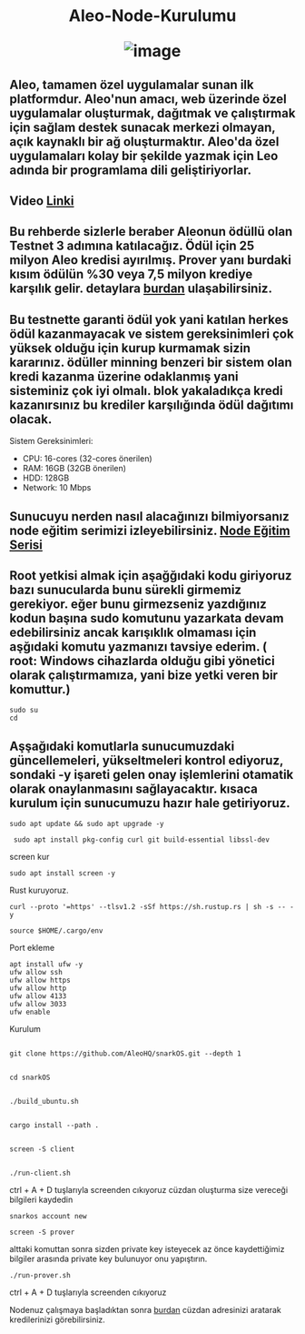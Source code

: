 <h1 align="center"> Aleo-Node-Kurulumu


![image](https://assets-global.website-files.com/5e990b3c62a0fc1f2c268e7a/63886aa682d2a96dca123e05_Testnet%203%20Prover%20Incentives.png)


## Aleo, tamamen özel uygulamalar sunan ilk platformdur. Aleo'nun amacı, web üzerinde özel uygulamalar oluşturmak, dağıtmak ve çalıştırmak için sağlam destek sunacak merkezi olmayan, açık kaynaklı bir ağ oluşturmaktır. Aleo'da özel uygulamaları kolay bir şekilde yazmak için Leo adında bir programlama dili geliştiriyorlar.

## Video [Linki](https://youtu.be/Gh8dX0xfA0g) 

## Bu rehberde sizlerle beraber Aleonun ödüllü olan Testnet 3 adımına katılacağız. Ödül için 25 milyon Aleo kredisi ayırılmış. Prover yanı burdaki kısım ödülün %30 veya 7,5 milyon krediye karşılık gelir. detaylara [burdan](https://www.aleo.org/post/testnet-3-incentives-kickoff) ulaşabilirsiniz.

## Bu testnette garanti ödül yok yani katılan herkes ödül kazanmayacak ve sistem gereksinimleri çok yüksek olduğu için kurup kurmamak sizin kararınız. ödüller minning benzeri bir sistem olan kredi kazanma üzerine odaklanmış yani sisteminiz çok iyi olmalı. blok yakaladıkça kredi kazanırsınız bu krediler karşılığında ödül dağıtımı olacak.

Sistem Gereksinimleri:

- CPU: 16-cores (32-cores önerilen)
- RAM: 16GB (32GB önerilen)
- HDD: 128GB 
- Network: 10 Mbps

## Sunucuyu nerden nasıl alacağınızı bilmiyorsanız node eğitim serimizi izleyebilirsiniz. [Node Eğitim Serisi](https://www.youtube.com/playlist?list=PLKxGUfdcj7MVXls2OvTpwx6CnpVJN685w)


  ## Root yetkisi almak için aşağğıdaki kodu giriyoruz bazı sunucularda bunu sürekli girmemiz gerekiyor. eğer bunu girmezseniz yazdığınız kodun başına sudo komutunu yazarkata devam edebilirsiniz ancak karışıklık olmaması için aşğıdaki komutu yazmanızı tavsiye ederim. ( root: Windows cihazlarda olduğu gibi yönetici olarak çalıştırmamıza, yani bize yetki veren bir komuttur.)
  ```
  sudo su
  cd
  ```
## Aşşağıdaki komutlarla sunucumuzdaki güncellemeleri, yükseltmeleri kontrol ediyoruz, sondaki -y işareti gelen onay işlemlerini otamatik olarak onaylanmasını sağlayacaktır. kısaca kurulum için sunucumuzu hazır hale getiriyoruz.


```
sudo apt update && sudo apt upgrade -y
```
```
 sudo apt install pkg-config curl git build-essential libssl-dev
 ```
 screen kur
```
sudo apt install screen -y
```
 Rust kuruyoruz.
```
curl --proto '=https' --tlsv1.2 -sSf https://sh.rustup.rs | sh -s -- -y
```
```
source $HOME/.cargo/env
```

Port ekleme
```
apt install ufw -y 
ufw allow ssh 
ufw allow https 
ufw allow http 
ufw allow 4133
ufw allow 3033
ufw enable
```

Kurulum
```

git clone https://github.com/AleoHQ/snarkOS.git --depth 1
```
```

cd snarkOS
```
```

./build_ubuntu.sh
```
```

cargo install --path .
```
```

screen -S client
```
```

./run-client.sh
```
ctrl + A + D tuşlarıyla screenden cıkıyoruz
cüzdan oluşturma size vereceği bilgileri kaydedin
```
snarkos account new
```
```
screen -S prover 
```
alttaki komuttan sonra sizden private key isteyecek az önce kaydettiğimiz bilgiler arasında private key bulunuyor onu yapıştırın.
```
./run-prover.sh
```
ctrl + A + D tuşlarıyla screenden cıkıyoruz

Nodenuz çalışmaya başladıktan sonra [burdan](https://www.aleo.network/) cüzdan adresinizi aratarak kredilerinizi görebilirsiniz.


